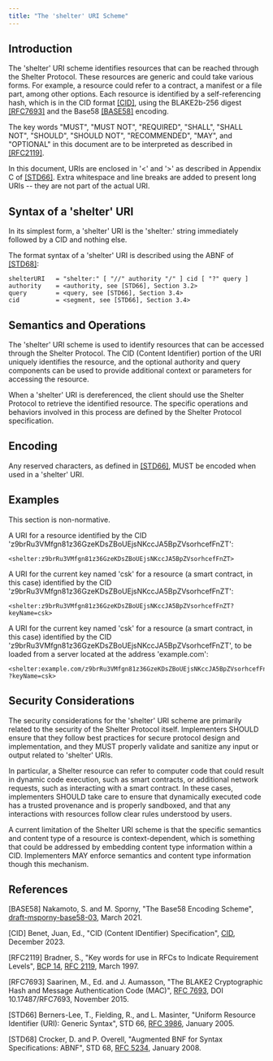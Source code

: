 ```yaml
---
title: "The 'shelter' URI Scheme"
---
```


## Introduction

The 'shelter' URI scheme identifies resources that can be reached through the
Shelter Protocol. These resources are generic and could take various forms.
For example, a resource could refer to a contract, a manifest or a file part,
among other options. Each resource is identified by a self-referencing hash,
which is in the CID format [[CID]](#ref-CID), using the BLAKE2b-256 digest
[[RFC7693]](#ref-RFC7693) and the Base58 [[BASE58]](#ref-BASE58) encoding.

The key words "MUST", "MUST NOT", "REQUIRED", "SHALL", "SHALL NOT", "SHOULD",
"SHOULD NOT", "RECOMMENDED", "MAY", and "OPTIONAL" in this document are to be
interpreted as described in [[RFC2119]](#ref-RFC2119).

In this document, URIs are enclosed in '<' and '>' as described in Appendix C of
[[STD66]](#ref-STD66). Extra whitespace and line breaks are added to present
long URIs -- they are not part of the actual URI.

## Syntax of a 'shelter' URI

In its simplest form, a 'shelter' URI is the 'shelter:' string immediately
followed by a CID and nothing else.

The format syntax of a 'shelter' URI is described using the ABNF of
[[STD68]](#ref-STD68):

    shelterURI   = "shelter:" [ "//" authority "/" ] cid [ "?" query ]
    authority    = <authority, see [STD66], Section 3.2>
    query        = <query, see [STD66], Section 3.4>
    cid          = <segment, see [STD66], Section 3.4>

## Semantics and Operations

The 'shelter' URI scheme is used to identify resources that can be accessed
through the Shelter Protocol. The CID (Content Identifier) portion of the URI
uniquely identifies the resource, and the optional authority and query
components can be used to provide additional context or parameters for
accessing the resource.

When a 'shelter' URI is dereferenced, the client should use the Shelter Protocol
to retrieve the identified resource. The specific operations and behaviors
involved in this process are defined by the Shelter Protocol specification.

## Encoding

Any reserved characters, as defined in [[STD66]](#ref-STD66), MUST be encoded
when used in a 'shelter' URI.

## Examples

This section is non-normative.

A URI for a resource identified by the CID
'z9brRu3VMfgn81z36GzeKDsZBoUEjsNKccJA5BpZVsorhcefFnZT':

    <shelter:z9brRu3VMfgn81z36GzeKDsZBoUEjsNKccJA5BpZVsorhcefFnZT>

A URI for the current key named 'csk' for a resource (a smart contract, in
this case) identified by the CID
'z9brRu3VMfgn81z36GzeKDsZBoUEjsNKccJA5BpZVsorhcefFnZT':

    <shelter:z9brRu3VMfgn81z36GzeKDsZBoUEjsNKccJA5BpZVsorhcefFnZT?keyName=csk>

A URI for the current key named 'csk' for a resource (a smart contract, in
this case) identified by the CID
'z9brRu3VMfgn81z36GzeKDsZBoUEjsNKccJA5BpZVsorhcefFnZT', to be loaded from a
server located at the address 'example.com':

    <shelter:example.com/z9brRu3VMfgn81z36GzeKDsZBoUEjsNKccJA5BpZVsorhcefFnZT
    ?keyName=csk>

## Security Considerations

The security considerations for the 'shelter' URI scheme are primarily related
to the security of the Shelter Protocol itself. Implementers SHOULD ensure that
they follow best practices for secure protocol design and implementation, and
they MUST properly validate and sanitize any input or output related to
'shelter' URIs.

In particular, a Shelter resource can refer to computer code that could result
in dynamic code execution, such as smart contracts, or additional network
requests, such as interacting with a smart contract. In these cases,
implementers SHOULD take care to ensure that dynamically executed code has a
trusted provenance and is properly sandboxed, and that any interactions with
resources follow clear rules understood by users.

A current limitation of the Shelter URI scheme is that the specific semantics
and content type of a resource is context-dependent, which is something that
could be addressed by embedding content type information within a CID.
Implementers MAY enforce semantics and content type information though this
mechanism.

## References


<p id="ref-BASE58">
[BASE58] Nakamoto, S. and M. Sporny, "The Base58 Encoding Scheme",
<a href="https://datatracker.ietf.org/doc/html/draft-msporny-base58-03">draft-msporny-base58-03</a>,
March 2021.
<p>

<p id="ref-CID">
[CID] Benet, Juan, Ed., "CID (Content IDentifier) Specification",
<a href="https://github.com/multiformats/cid/blob/603f4570ba051192224dd1a3b131a6ebdd486b4f/README.md">CID</a>, December 2023.
</p>

<p id="ref-RFC2119">
[RFC2119] Bradner, S., "Key words for use in RFCs to Indicate Requirement
Levels", <a href="https://www.rfc-editor.org/bcp/bcp14">BCP 14</a>,
<a href="https://www.rfc-editor.org/rfc/rfc2119">RFC 2119</a>, March 1997.
</p>

<p id="ref-RFC7693">
[RFC7693] Saarinen, M., Ed. and J. Aumasson, "The BLAKE2 Cryptographic Hash and
Message Authentication Code (MAC)",
<a href="https://www.rfc-editor.org/rfc/rfc7693">RFC 7693</a>,
DOI 10.17487/RFC7693, November 2015.
</p>

<p id="ref-STD66">
[STD66] Berners-Lee, T., Fielding, R., and L. Masinter, "Uniform Resource Identifier (URI): Generic Syntax", STD 66,
<a href="https://www.rfc-editor.org/rfc/rfc3986">RFC 3986</a>, January 2005.
</p>

<p id="ref-STD68">
[STD68] Crocker, D. and P. Overell, "Augmented BNF for Syntax Specifications:
ABNF", STD 68, <a href="https://www.rfc-editor.org/rfc/rfc5234">RFC 5234</a>,
January 2008.
</p>
